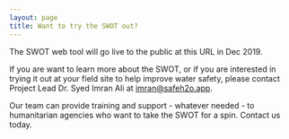 ```yaml
---
layout: page
title: Want to try the SWOT out?
---
```


The SWOT web tool will go live to the public at this URL in Dec 2019. 

If you are want to learn more about the SWOT, or if you are interested in trying it out at your field site to help improve water safety, please contact Project Lead Dr. Syed Imran Ali at <a href="mailto: imran@safeh2o.app">imran@safeh2o.app</a>.

Our team can provide training and support - whatever needed - to humanitarian agencies who want to take the SWOT for a spin. Contact us today. 
